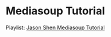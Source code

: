 # Mediasoup Tutorial

Playlist: [Jason Shen Mediasoup Tutorial](https://www.youtube.com/playlist?list=PLa2dCM6b-1M6MUzDaJ4jhlbeNXLKBrK_6)
